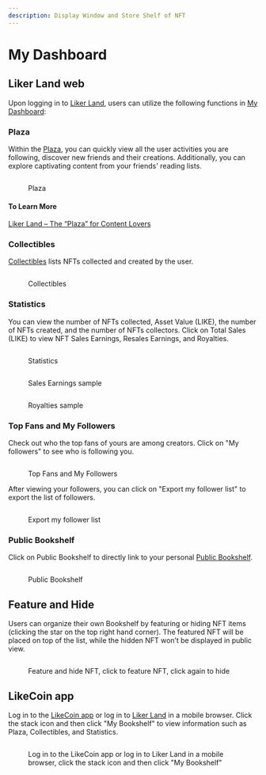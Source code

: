 ```yaml
---
description: Display Window and Store Shelf of NFT
---
```


# My Dashboard

## **Liker Land web**

Upon logging in to [Liker Land](https://like.co/), users can utilize the following functions in [My Dashboard](https://liker.land/en/feed?view=town):

### Plaza

Within the [Plaza](https://liker.land/en/feed?view=town), you can quickly view all the user activities you are following, discover new friends and their creations. Additionally, you can explore captivating content from your friends' reading lists.

<figure><img src="../../../.gitbook/assets/Plaza-en.png" alt=""><figcaption><p>Plaza</p></figcaption></figure>

#### To Learn More

[Liker Land – The “Plaza” for Content Lovers](https://blog.like.co/en/liker-land-the-plaza-for-content-lovers/)

### Collectibles

[Collectibles](https://liker.land/en/feed?view=collectibles\&tab=collected) lists NFTs collected and created by the user.

<figure><img src="../../../.gitbook/assets/Collectibles-en.png" alt=""><figcaption><p>Collectibles</p></figcaption></figure>

### Statistics

You can view the number of NFTs collected, Asset Value (LIKE), the number of NFTs created, and the number of NFTs collectors. Click on Total Sales (LIKE) to view NFT Sales Earnings, Resales Earnings, and Royalties.

<figure><img src="../../../.gitbook/assets/Dashboard 2-en.png" alt=""><figcaption><p>Statistics</p></figcaption></figure>

<figure><img src="../../../.gitbook/assets/My Dashboard Total Sales Sample 1.png" alt=""><figcaption><p>Sales Earnings sample</p></figcaption></figure>

<figure><img src="../../../.gitbook/assets/My Dashboard Total Sales Sample 2.png" alt=""><figcaption><p>Royalties sample</p></figcaption></figure>

### Top Fans and My Followers

Check out who the top fans of yours are among creators. Click on "My followers" to see who is following you.

<figure><img src="../../../.gitbook/assets/Dashboard 3-en.png" alt=""><figcaption><p>Top Fans and My Followers</p></figcaption></figure>

After viewing your followers, you can click on "Export my follower list" to export the list of followers.

<figure><img src="../../../.gitbook/assets/Dashboard 4-en.png" alt=""><figcaption><p>Export my follower list</p></figcaption></figure>

### Public Bookshelf

Click on Public Bookshelf to directly link to your personal [Public Bookshelf](../../../depub/liker-land-web/bookshelf.md).

<figure><img src="../../../.gitbook/assets/Bookshelf-en.png" alt=""><figcaption><p>Public Bookshelf</p></figcaption></figure>

## Feature and Hide

Users can organize their own Bookshelf by featuring or hiding NFT items (clicking the star on the top right hand corner). The featured NFT will be placed on top of the list, while the hidden NFT won’t be displayed in public view.



<figure><img src="../../../.gitbook/assets/Featured NFT-en.png" alt=""><figcaption><p>Feature and hide NFT, click to feature NFT, click again to hide</p></figcaption></figure>

## LikeCoin app

Log in to the [LikeCoin app](../../../user-guide/liker-land/download.md) or log in to [Liker Land](https://liker.land/) in a mobile browser. Click the stack icon and then click "My Bookshelf" to view information such as Plaza, Collectibles, and Statistics.

<figure><img src="../../../.gitbook/assets/Dashboard Liker Lad app-en.png" alt=""><figcaption><p>Log in to the LikeCoin app or log in to Liker Land in a mobile browser, click the stack icon and then click "My Bookshelf"</p></figcaption></figure>
